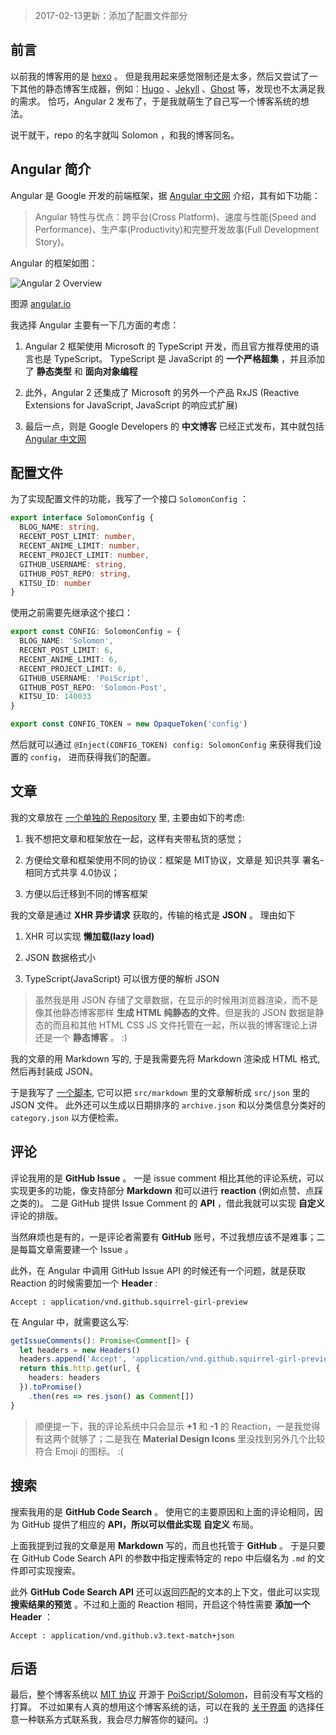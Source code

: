 > 2017-02-13更新：添加了配置文件部分

前言
---

以前我的博客用的是 [hexo](https://hexo.io/) 。
但是我用起来感觉限制还是太多，然后又尝试了一下其他的静态博客生成器，例如：[Hugo](https://gohugo.io/) 、[Jekyll](https://jekyllrb.com/) 、[Ghost](https://ghost.org/) 等，发现也不太满足我的需求。
恰巧，Angular 2 发布了，于是我就萌生了自己写一个博客系统的想法。

说干就干，repo 的名字就叫 Solomon ，和我的博客同名。

Angular 简介
---

Angular 是 Google 开发的前端框架，据 [Angular 中文网](https://angular.cn) 介绍，其有如下功能：

> Angular 特性与优点：跨平台(Cross Platform)、速度与性能(Speed and Performance)、生产率(Productivity)和完整开发故事(Full Development Story)。

Angular 的框架如图：

![Angular 2 Overview](https://angular.io/resources/images/devguide/architecture/overview2.png)

图源 [angular.io](angular.io)

我选择 Angular 主要有一下几方面的考虑：
1. Angular 2 框架使用 Microsoft 的 TypeScript 开发，而且官方推荐使用的语言也是 TypeScript。
TypeScript 是 JavaScript 的 **一个严格超集** ，并且添加了 **静态类型** 和 **面向对象编程**

2. 此外，Angular 2 还集成了 Microsoft 的另外一个产品 RxJS
(Reactive Extensions for JavaScript, JavaScript 的响应式扩展)

3. 最后一点，则是 Google Developers 的 **中文博客** 已经正式发布，其中就包括 [Angular 中文网](angular.io)

配置文件
---

为了实现配置文件的功能，我写了一个接口 `SolomonConfig` ：

```TypeScript
export interface SolomonConfig {
  BLOG_NAME: string,
  RECENT_POST_LIMIT: number,
  RECENT_ANIME_LIMIT: number,
  RECENT_PROJECT_LIMIT: number,
  GITHUB_USERNAME: string,
  GITHUB_POST_REPO: string,
  KITSU_ID: number
}
```

使用之前需要先继承这个接口：

```TypeScript
export const CONFIG: SolomonConfig = {
  BLOG_NAME: 'Solomon',
  RECENT_POST_LIMIT: 6,
  RECENT_ANIME_LIMIT: 6,
  RECENT_PROJECT_LIMIT: 6,
  GITHUB_USERNAME: 'PoiScript',
  GITHUB_POST_REPO: 'Solomon-Post',
  KITSU_ID: 140033
}

export const CONFIG_TOKEN = new OpaqueToken('config')
```

然后就可以通过 `@Inject(CONFIG_TOKEN) config: SolomonConfig`
来获得我们设置的 `config`，
进而获得我们的配置。


文章
---

我的文章放在 [一个单独的 Repository](https://github.com/PoiScript/Solomon-Post) 里, 主要由如下的考虑:

1. 我不想把文章和框架放在一起，这样有夹带私货的感觉；

2. 方便给文章和框架使用不同的协议：框架是 MIT协议，文章是 知识共享 署名-相同方式共享 4.0协议；

3. 方便以后迁移到不同的博客框架

我的文章是通过 **XHR 异步请求** 获取的，传输的格式是 **JSON** 。
理由如下

1. XHR 可以实现 **懒加载(lazy load)**

2. JSON 数据格式小

3. TypeScript(JavaScript) 可以很方便的解析 JSON

> 虽然我是用 JSON 存储了文章数据，在显示的时候用浏览器渲染，而不是像其他静态博客那样 **生成 HTML 纯静态的文件**。但是我的 JSON 数据是静态的而且和其他 HTML CSS JS 文件托管在一起，所以我的博客理论上讲还是一个 **静态博客** 。 :)

我的文章的用 Markdown 写的,
于是我需要先将 Markdown 渲染成 HTML 格式,
然后再封装成 JSON。

于是我写了 [一个脚本](https://github.com/PoiScript/Solomon-Post/blob/master/build.ts),
它可以把 `src/markdown` 里的文章解析成 `src/json` 里的 JSON 文件。
此外还可以生成以日期排序的 `archive.json` 和以分类信息分类好的 `category.json` 以方便检索。

评论
---

评论我用的是 **GitHub Issue** 。
一是 issue comment 相比其他的评论系统，可以实现更多的功能，像支持部分 **Markdown** 和可以进行 **reaction** (例如点赞、点踩之类的)。
二是 GitHub 提供 Issue Comment 的 **API** ，借此我就可以实现 **自定义** 评论的排版。

当然麻烦也是有的，一是评论者需要有 **GitHub** 账号，不过我想应该不是难事；二是每篇文章需要建一个 Issue 。

此外，在 Angular 中调用 GitHub Issue API 的时候还有一个问题，就是获取 Reaction 的时候需要加一个 **Header** :

```
Accept : application/vnd.github.squirrel-girl-preview
```

在 Angular 中，就需要这么写:

```TypeScript
getIssueComments(): Promise<Comment[]> {
  let headers = new Headers()
  headers.append('Accept', 'application/vnd.github.squirrel-girl-preview')
  return this.http.get(url, {
    headers: headers
  }).toPromise()
    .then(res => res.json() as Comment[])
}
```

> 顺便提一下，我的评论系统中只会显示 **+1** 和 **-1** 的 Reaction，一是我觉得有这两个就够了；二是我在 **Material Design Icons** 里没找到另外几个比较符合 Emoji 的图标。 :(

搜索
---

搜索我用的是 **GitHub Code Search** 。
使用它的主要原因和上面的评论相同，因为 GitHub 提供了相应的 **API，所以可以借此实现** **自定义** 布局。

上面我提到过我的文章是用 **Markdown** 写的，而且也托管于 **GitHub** 。
于是只要在 GitHub Code Search API 的参数中指定搜索特定的 repo 中后缀名为 `.md` 的文件即可实现搜索。

此外 **GitHub Code Search API** 还可以返回匹配的文本的上下文，借此可以实现 **搜索结果的预览** 。不过和上面的 Reaction 相同，开启这个特性需要 **添加一个 Header** ：

```
Accept : application/vnd.github.v3.text-match+json
```

后语
---

最后，整个博客系统以 [MIT 协议](https://github.com/PoiScript/Solomon/blob/master/LICENSE) 开源于 [PoiScript/Solomon](https://github.com/PoiScript/Solomon)，目前没有写文档的打算。
不过如果有人真的想用这个博客系统的话，可以在我的 [关于界面](/about) 的选择任意一种联系方式联系我，我会尽力解答你的疑问。:)
